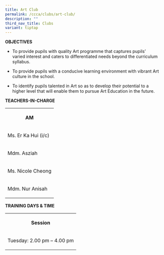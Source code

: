 ```yaml
---
title: Art Club
permalink: /ccca/clubs/art-club/
description: ""
third_nav_title: Clubs
variant: tiptap
---
```

<p><strong>OBJECTIVES</strong>
</p>
<ul>
<li>
<p>To provide pupils with quality Art programme that captures pupils’ varied
interest and caters to differentiated needs beyond the curriculum syllabus.</p>
</li>
<li>
<p>To provide pupils with a conducive learning environment with vibrant Art
culture in the school.</p>
</li>
<li>
<p>To identify pupils talented in Art so as to develop their potential to
a higher level that will enable them to pursue Art Education in the future.</p>
</li>
</ul>
<p><strong>TEACHERS-IN-CHARGE</strong>
</p>
<table>
<tbody>
<tr>
<th rowspan="1" colspan="1">
<p>AM</p>
</th>
</tr>
<tr>
<td rowspan="1" colspan="1">
<p>Ms. Er Ka Hui (i/c)
<br>
</p>
</td>
</tr>
<tr>
<td rowspan="1" colspan="1">
<p>Mdm. Asziah
<br>
</p>
</td>
</tr>
<tr>
<td rowspan="1" colspan="1">
<p>Ms. Nicole Cheong</p>
</td>
</tr>
<tr>
<td rowspan="1" colspan="1">
<p>Mdm. Nur Anisah</p>
</td>
</tr>
</tbody>
</table>
<p><strong>TRAINING DAYS &amp; TIME</strong>
</p>
<table>
<tbody>
<tr>
<th rowspan="1" colspan="1">
<p>Session</p>
</th>
</tr>
<tr>
<td rowspan="1" colspan="1">
<p>Tuesday: 2.00 pm – 4.00 pm</p>
</td>
</tr>
</tbody>
</table>
<p></p>